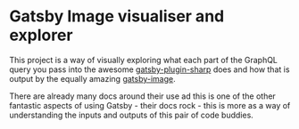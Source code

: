 # Gatsby Image visualiser and explorer

This project is a way of visually exploring what each part of the GraphQL query you pass into the awesome [gatsby-plugin-sharp](https://www.gatsbyjs.org/packages/gatsby-plugin-sharp/) does and how that is output by the equally amazing [gatsby-image](https://www.gatsbyjs.org/packages/gatsby-image/).

There are already many docs around their use ad this is one of the other fantastic aspects of using Gatsby - their docs rock - this is more as a way of understanding the inputs and outputs of this pair of code buddies.

